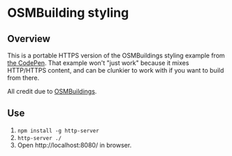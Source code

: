 # OSMBuilding styling

## Overview

This is a portable HTTPS version of the OSMBuildings styling example from
[the CodePen](https://codepen.io/osmbuildings/pen/aOayQj). That example won't
"just work" because it mixes HTTP/HTTPS content, and can be clunkier to work
with if you want to build from there.

All credit due to [OSMBuildings](http://osmbuildings.org/examples/).

## Use

1. `npm install -g http-server`
2. `http-server ./`
3. Open http://localhost:8080/ in browser.

